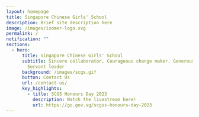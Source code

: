```yaml
---
layout: homepage
title: Singapore Chinese Girls' School
description: Brief site description here
image: /images/isomer-logo.svg
permalink: /
notification: ""
sections:
  - hero:
      title: Singapore Chinese Girls' School
      subtitle: Sincere collaborator, Courageous change maker, Generous contributor,
        Servant leader
      background: /images/scgs.gif
      button: Contact Us
      url: /contact-us/
      key_highlights:
        - title: SCGS Honours Day 2023
          description: Watch the livestream here!
          url: https://go.gov.sg/scgss-honours-day-2023
---
```

